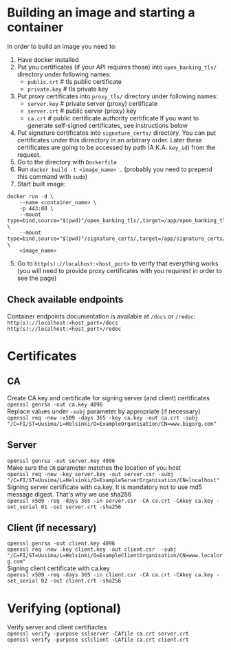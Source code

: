 # Building an image and starting a container
In order to build an image you need to:
1. Have docker installed
2. Put you certificates (if your API requires those) into `open_banking_tls/` directory under following names:
    - `public.crt`  # tls public certificate
    - `private.key`  # tls private key
3. Put proxy certificates into `proxy_tls/` directory under following names:
    - `server.key`  # private server (proxy) certificate
    - `server.crt`  # public server (proxy) key
    - `ca.crt`  # public certificate authority certificate
If you want to generate self-signed certificates, see instructions below
5. Put signature certificates into `signature_certs/` directory. You can put certificates under this dirrectory in an arbitrary order. Later these certificates are going to be accessed by path (A.K.A. `key_id`) from the request.
4. Go to the directory with `Dockerfile`
5. Run `docker build -t <image_name> .` (probably you need to prepend this command with `sudo`)<br/>
6. Start built image:<br/>
```
docker run -d \
    --name <container_name> \
    -p 443:80 \
    --mount type=bind,source="$(pwd)"/open_banking_tls/,target=/app/open_banking_tls/ \
    --mount type=bind,source="$(pwd)"/signature_certs/,target=/app/signature_certs/ \
    <image_name>
```

5. Go to `http(s)://localhost:<host_port>` to verify that everything works (you will need to provide proxy certificates with you requirest in order to see the page)

## Check available endpoints
Container endpoints documentation is available at `/docs` or `/redoc`:<br/>
`http(s)://localhost:<host_port>/docs`<br/>
`http(s)://localhost:<host_port>/redoc`


# Certificates
## CA
Create CA key and certificate for signing server (and client) certificates<br/>
`openssl genrsa -out ca.key 4096`<br/>
Replace values under `-subj` parameter by appropriate (if necessary)<br/>
`openssl req -new -x509 -days 365 -key ca.key -out ca.crt -subj "/C=FI/ST=Uusima/L=Helsinki/O=ExampleOrganisation/CN=www.bigorg.com"`

## Server
`openssl genrsa -out server.key 4096`<br/>
Make sure the `CN` parameter matches the location of you host<br/>
`openssl req -new -key server.key -out server.csr -subj "/C=FI/ST=Uusima/L=Helsinki/O=ExampleServerOrganisation/CN=localhost"`<br/>
Signing server certificate with ca.key. It is mandatory not to use md5 message digest. That's why we use sha256<br/>
`openssl x509 -req -days 365 -in server.csr -CA ca.crt -CAkey ca.key -set_serial 01 -out server.crt -sha256`


## Client (if necessary)
`openssl genrsa -out client.key 4096`<br/>
`openssl req -new -key client.key -out client.csr  -subj "/C=FI/ST=Uusima/L=Helsinki/O=ExampleClientOrganisation/CN=www.localorg.com"`<br/>
Signing client certificate with ca.key<br/>
`openssl x509 -req -days 365 -in client.csr -CA ca.crt -CAkey ca.key -set_serial 02 -out client.crt -sha256`<br/>

# Verifying (optional)
Verify server and client certifiactes<br/>
`openssl verify -purpose sslserver -CAfile ca.crt server.crt`<br/>
`openssl verify -purpose sslclient -CAfile ca.crt client.crt`<br/>
